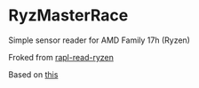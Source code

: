 # RyzMasterRace

Simple sensor reader for AMD Family 17h (Ryzen)

Froked from [rapl-read-ryzen](https://github.com/djselbeck/rapl-read-ryzen)

Based on [this](https://developer.amd.com/wp-content/resources/56255_3_03.PDF)
